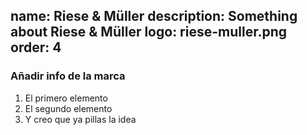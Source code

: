 name: Riese & Müller
description: Something about Riese & Müller
logo: riese-muller.png
order: 4
----
### Añadir info de la marca

1. El primero elemento
2. El segundo elemento
3. Y creo que ya pillas la idea

